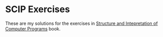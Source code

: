 # SCIP Exercises #

These are my solutions for the exercises in [Structure and Intepretation of Computer Programs](https://mitpress.mit.edu/sicp/full-text/book/book.html) book. 

